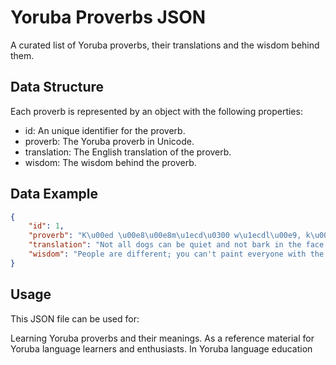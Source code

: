 # Yoruba Proverbs JSON

A curated list of Yoruba proverbs, their translations and the wisdom behind them.

## Data Structure

Each proverb is represented by an object with the following properties:

- id: An unique identifier for the proverb.
- proverb: The Yoruba proverb in Unicode.
- translation: The English translation of the proverb.
- wisdom: The wisdom behind the proverb.

## Data Example

```json
{
    "id": 1,
    "proverb": "K\u00ed \u00e8\u00e8m\u1ecd\u0300 w\u1ecdl\u00e9, k\u00ed aj\u00e1 m\u00e1\u00e0 gb\u00f3, gbogbo aj\u00e1 k\u1ecd\u0301 lara \u1eb9\u0300 l\u00e9 gb\u00e0 \u00e1.",
    "translation": "Not all dogs can be quiet and not bark in the face of a strange act.",
    "wisdom": "People are different; you can't paint everyone with the same brush."
}

```

## Usage

This JSON file can be used for:

Learning Yoruba proverbs and their meanings.
As a reference material for Yoruba language learners and enthusiasts.
In Yoruba language education
